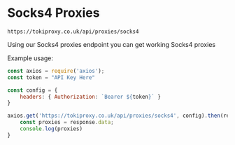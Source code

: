 # Socks4 Proxies
`https://tokiproxy.co.uk/api/proxies/socks4`

Using our Socks4 proxies endpoint you can get working Socks4 proxies

Example usage:
```js
const axios = require('axios');
const token = "API Key Here"

const config = {
    headers: { Authorization: `Bearer ${token}` }
}

axios.get('https://tokiproxy.co.uk/api/proxies/socks4', config).then(response => {
    const proxies = response.data;
    console.log(proxies)
}
```
